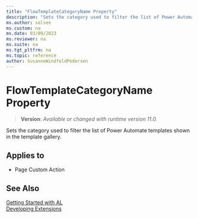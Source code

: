 ```yaml
---
title: "FlowTemplateCategoryName Property"
description: "Sets the category used to filter the list of Power Automate templates shown in the template gallery."
ms.author: solsen
ms.custom: na
ms.date: 03/09/2023
ms.reviewer: na
ms.suite: na
ms.tgt_pltfrm: na
ms.topic: reference
author: SusanneWindfeldPedersen
---
```

[//]: # (START>DO_NOT_EDIT)
[//]: # (IMPORTANT:Do not edit any of the content between here and the END>DO_NOT_EDIT.)
[//]: # (Any modifications should be made in the .xml files in the ModernDev repo.)
# FlowTemplateCategoryName Property
> **Version**: _Available or changed with runtime version 11.0._

Sets the category used to filter the list of Power Automate templates shown in the template gallery.

## Applies to
-   Page Custom Action

[//]: # (IMPORTANT: END>DO_NOT_EDIT)

## See Also  
[Getting Started with AL](../devenv-get-started.md)  
[Developing Extensions](../devenv-dev-overview.md)  